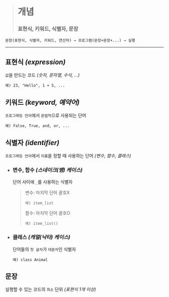 ># 개념
>### 표현식, 키워드, 식별자, 문장
```angular2html
문장(표현식, 식별자, 키워드, 연산자) → 프로그램(문장+문장+...) → 실행
```
---

## 표현식 *(expression)*
`값`을 만드는 코드 *(숫자, 문자열, 수식, ...)*
```angular2html
예) 23, "Hello", 1 + 5, ...
```

## 키워드 *(keyword, 예약어)*
`프로그래밍 언어`에서 `문법적`으로 사용되는 단어
```angular2html
예) False, True, and, or, ...
```

## 식별자 *(identifier)*
`프로그래밍 언어`에서 `이름`을 정할 때 사용하는 단어 *(변수, 함수, 클래스)*

+ ### 변수, 함수 *(스네이크(뱀) 케이스)*
  단어 사이에 `_`를 사용하는 식별자
  >변수: 마지막 단어 괄호X
  >```
  >예) item_list
  >```
  >
  >함수: 마지막 단어 괄호O
  >```
  >예) item_list()
  >```

+ ### 클래스 *(캐멀(낙타) 케이스)*
  단어들의 `첫 글자`가 `대문자`인 식별자
  ```
  예) class Animal
  ```

## 문장
실행할 수 있는 코드의 `최소` 단위 *(표현식 1개 이상)*


